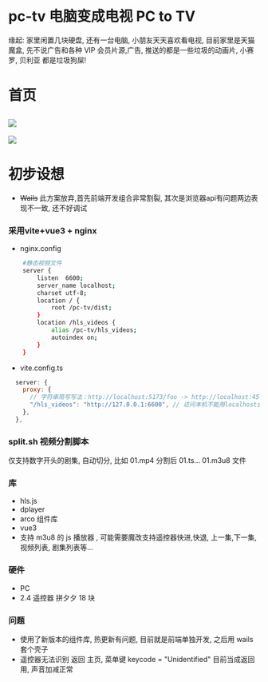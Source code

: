 # pc-tv 电脑变成电视 PC to TV

缘起: 家里闲置几块硬盘, 还有一台电脑, 小朋友天天喜欢看电视, 目前家里是天猫魔盒, 先不说广告和各种 VIP 会员片源,广告, 推送的都是一些垃圾的动画片, 小赛罗, 贝利亚 都是垃圾狗屎!

# 首页

## <img src="https://img2.imgtp.com/2024/05/28/WZq5lzIX.png"></img>

<img src="https://img2.imgtp.com/2024/05/29/XicnC4Af.png"></img>

# 初步设想

- ~~Wails~~ 此方案放弃,首先前端开发组合非常割裂, 其次是浏览器api有问题两边表现不一致, 还不好调试

### 采用vite+vue3 + nginx

- nginx.config

```sh
    #静态视频文件
    server {
        listen  6600;
        server_name localhost;
        charset utf-8;
        location / {
            root /pc-tv/dist;
        }
        location /hls_videos {
            alias /pc-tv/hls_videos;
            autoindex on;
        }
    }
```

- vite.config.ts

```javascript
  server: {
    proxy: {
      // 字符串简写写法：http://localhost:5173/foo -> http://localhost:4567/foo
      "/hls_videos": "http://127.0.0.1:6600", // 访问本机不能用localhost会500错误
    },
  },

```

### split.sh 视频分割脚本

仅支持数字开头的剧集, 自动切分, 比如 01.mp4 分割后 01.ts... 01.m3u8 文件

### 库

- hls.js
- dplayer
- arco 组件库
- vue3
- 支持 m3u8 的 js 播放器 , 可能需要魔改支持遥控器快进,快退, 上一集,下一集, 视频列表, 剧集列表等...

### 硬件

- PC
- 2.4 遥控器 拼夕夕 18 块

### 问题

- 使用了新版本的组件库, 热更新有问题, 目前就是前端单独开发, 之后用 wails 套个壳子
- 遥控器无法识别 返回 主页, 菜单键 keycode = "Unidentified" 目前当成返回用, 声音加减正常
